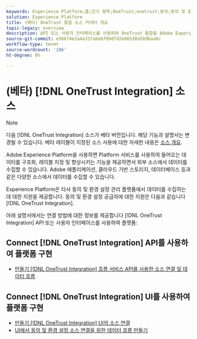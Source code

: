```yaml
---
keywords: Experience Platform;홈;인기 항목;OneTrust;onetrust;동의;동의 및 환경 설정;준수
solution: Experience Platform
title: (베타) OneTrust 통합 소스 커넥터 개요
topic-legacy: overview
description: API 또는 사용자 인터페이스를 사용하여 OneTrust 통합을 Adobe Experience Platform에 연결하는 방법을 알아봅니다.
source-git-commit: e566f4e2a4a337abe6f09d7d2e66530a5b9baa0c
workflow-type: tm+mt
source-wordcount: '186'
ht-degree: 0%

---
```


# (베타) [!DNL OneTrust Integration] 소스

>[!NOTE]
>
>다음 [!DNL OneTrust Integration] 소스가 베타 버전입니다. 해당 기능과 설명서는 변경될 수 있습니다. 베타 레이블이 지정된 소스 사용에 대한 자세한 내용은 [소스 개요](../../home.md#terms-and-conditions).

Adobe Experience Platform을 사용하면 Platform 서비스를 사용하여 들어오는 데이터를 구조화, 레이블 지정 및 향상시키는 기능을 제공하면서 외부 소스에서 데이터를 수집할 수 있습니다. Adobe 애플리케이션, 클라우드 기반 스토리지, 데이터베이스 등과 같은 다양한 소스에서 데이터를 수집할 수 있습니다.

Experience Platform은 타사 동의 및 환경 설정 관리 플랫폼에서 데이터를 수집하는 데 대한 지원을 제공합니다. 동의 및 환경 설정 공급자에 대한 지원은 다음과 같습니다 [!DNL OneTrust Integration].

아래 설명서에서는 연결 방법에 대한 정보를 제공합니다 [!DNL OneTrust Integration] API 또는 사용자 인터페이스를 사용하여 플랫폼:

## Connect [!DNL OneTrust Integration] API를 사용하여 플랫폼 구현

- [만들기 [!DNL OneTrust Integration] 흐름 서비스 API를 사용한 소스 연결 및 데이터 흐름](../../tutorials/api/create/consent-and-preferences/onetrust.md)

## Connect [!DNL OneTrust Integration] UI를 사용하여 플랫폼 구현

- [만들기 [!DNL OneTrust Integration] UI의 소스 연결](../../tutorials/ui/create/consent-and-preferences/onetrust.md)
- [UI에서 동의 및 환경 설정 소스 연결을 위한 데이터 흐름 만들기](../../tutorials/ui/dataflow/consent-and-preferences.md)
